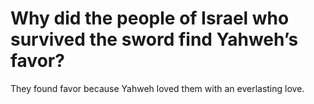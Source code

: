 # Why did the people of Israel who survived the sword find Yahweh’s favor?

They found favor because Yahweh loved them with an everlasting love.
